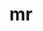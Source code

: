 ---
member: C9wWkf5519b5e377fb1NBptL7Nb
postcode: cv311al
where:
  latitude: "52.273442585268"
  longitude: "-1.51397548859592"
title: mr
contact_name: withlatlng

---